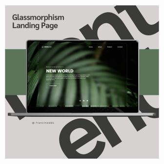 ![Descrição da Imagem](https://github.com/francinedds/glassmorphism-landing-page/blob/main/images/mockup-glassmorphism-landing-page.png)
